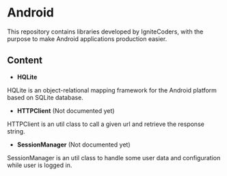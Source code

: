 # Android

This repository contains libraries developed by IgniteCoders, with the purpose to make Android applications production easier.

## Content

 - **HQLite**

 HQLite is an object-relational mapping framework for the Android platform based on SQLite database.

 - **HTTPClient** (Not documented yet)

 HTTPClient is an util class to call a given url and retrieve the response string.
 
 - **SessionManager** (Not documented yet)

 SessionManager is an util class to handle some user data and configuration while user is logged in.
